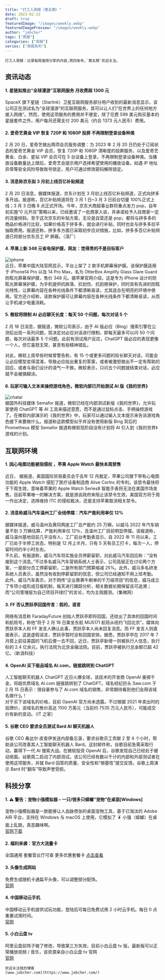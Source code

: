 ```yaml
---
title: "打工人周报（第五期）"
date: 2023-02-23
draft: true
featuredImage: "/images/weekly.webp"
featuredImagePreview: "/images/weekly.webp"
author: "jobcher"
tags: ["周报"]
categories: ["周报"]
series: ["周报系列"]
---
```


```
打工人周报：记录每周值得分享的内容,周四发布,`第五期`欢迎关注。  
```

## 资讯动态

#### 1. 星链拟推出“全球漫游”互联网服务 月收费超 1300 元

SpaceX 旗下星链（Starlink）卫星互联网服务部分用户收到的最新消息显示，该公司正在测试名为“全球漫游”的互联网服务，其可以让人们“在世界上的任何地方接入网络”。然而，使用这项服务的费用并不便宜，除了花费 599 美元购买基本的星链套件之外，用户每月还需支付 200 美元（约合 1373 元人民币）费用。

#### 2. 爱奇艺黄金 VIP 恢复 720P 和 1080P 投屏 不再限制登录设备种类

2 月 20 日，爱奇艺做出两项会员服务调整：为 2023 年 2 月 20 日仍处于订阅状态的爱奇艺黄金 VIP 会员，恢复 720P 和 1080P 清晰度的投屏服务，以及爱奇艺黄金、白金、星钻 VIP 会员可在 5 台设备上登录，不再限制登录设备种类。当播放设备数量达上限后，爱奇艺会提示用户选择希望使用的播放设备。如遇 IP 地址异常等安全风险导致账号锁定，用户可通过修改密码解除锁定。

#### 3. 消息称京东拟 3 月初上线百亿补贴频道

2 月 20 日消息，据媒体报道，京东计划在 3 月初上线百亿补贴频道，正式向拼多多开战。报道称，百亿补贴频道将在 3 月 1 日~3 月 3 日前台切量 100%正式上线；3 月 3 日晚 8 点正式开场。今年，京东大商超事业群将重点发力 pop，自年初实施“0 元开店”策略以来，已经邀请了一批商家入驻，并承诺给予入驻商家一定的流量倾斜。至于这次京东的补贴方案，无论是自营还是 pop，都将与拼多多的商品价格进行比较，如果价格高于拼多多，就会进行补贴，同时也会与拼多多拉平抽取费用。报道还称，拼多多方面已采取初步应对措施，比如，拼多多百亿补贴频道已将部分京东员工 IP 屏蔽。（深厂）

#### 4. 苹果上新 348 元省电保护膜，网友：觉得贵的不是目标客户

![iphone](/images/63f2c423a3bfe.jpg)  
近日，苹果中国大陆官网显示，平台上架了 2 款手机屏幕保护膜。该保护膜适用于 iPhone14 Pro 以及 14 Pro Max，名为 OtterBox Amplify Glass Glare Guard 防眩光屏幕保护膜，售价 348 元。据苹果官网介绍，这是专为 iPhone 设计的防眩光屏幕保护膜，为手机提供抗跌落、抗划伤、抗刮擦保护，同时具有先进的防眩光特性，让屏幕内容在各种光线条件下都清晰易读，尤其适合在明亮的环境中使用。官方还介绍称，该款保护膜可让屏幕内容在各种光线条件下都清晰易读，从而让手机减少电量消耗。

#### 5. 微软将限制 AI 必应聊天长度：每天 50 个问题，每次对话 5 个

2 月 18 日消息，据报道，微软公司表示，由于 AI 版必应（Bing）搜索引擎在公测后出现一系列问题，现决定对必应对话进行限制，即每天最多可以问 50 个问题，每次对话最多 5 个问题。此前有测试用户反应，ChatGPT 版必应的表现更像一个人，但它喜怒无常，甚至有些精神错乱。

对此，微软上周早些时候曾警告称，有 15 个或更多问题的较长聊天对话，可能会让必应模型变得混淆，导致必应给出重复的答案，或者被激怒做出不一定有帮助的回应，或者与我们设计的语气一不致。微软表示，只问五个问题就结束对话，必应就不会被搞糊涂。

#### 6. 玩家可输入文本来操控游戏角色，微软内部已开始测试 AI 版《我的世界》

![chatai](/images/63f2c4e0af684.png)  
据国外科技媒体 Semafor 报道，微软已经在内部测试新版《我的世界》，允许玩家使用 ChatGPT 等 AI 工具来描述意愿，而不是通过鼠标点击、手柄操控游戏了。在微软内部演示的《我的世界》中，玩家可以通过输入文本提示来告诉游戏角色接下来要做什么。报道称这款模型似乎并没有使用新版 Bing 背后的 Prometheus 模型 Semafor 报道称微软现阶段没有计划将 AI 引入到《我的世界》游戏的计划。

## 互联网环境

#### 1. 因心电图功能被指侵权 ，苹果 Apple Watch 最快本周禁售

近日， 据报道，美国国际贸易委员会于去年 12 月裁定，苹果公司旗下带有心电图功能的 Apple Watch 侵犯了医疗设备制造商 Alive CorInc 的专利。该禁令最快将于下周生效，意味着苹果的 Apple Watch Series8 智能手表将无法在美国市场发售。目前苹果唯一的解决方案，就是游说政府来阻止该禁令生效，美国官方将于周一作出决定，选择维持 ITC 的侵权裁决，还是支持苹果取消相关禁令。

#### 2. 消息称威马汽车温州工厂全线停摆：汽车产能利用率仅 12%

据媒体报道，威马温州及黄冈两座工厂总产能约 25 万辆，以威马 2022 年汽车销量不到 3 万辆估算，产能利用率仅 12％，且温州工厂目前明显停摆。该报道称，威马温州基地目前几乎没有人，工厂前台考勤表显示，自 2022 年 11 月以来，工厂已处于半停工状态，特别是 12 月上半月，只有 5 天有员工打卡，每次一人，停留时间约半小时左右。  
不久前，有报道称，威马汽车将实施全员停薪留职，对此威马汽车回应称：“没有接到这个消息。”不过多名威马汽车营销系统人士表示，公司高层正在讨论两个方案，一是部分员工停薪留职，二是所有部门预算缩减 25%。此外，威马多名研发系统人员表示，虽然没有收到停薪留职的信息，但公司已经通知不用上班考勤。 此外，威马汽车表示，对于网传“企业靠黄牛刷单的千万级项目”的信息，威马成立了专项小组形成日报机制，每天进行跟踪分析，相关数据长期保留且可追溯；而“公司管理层为自己项目开绿灯”的言论，均为主观臆测。（集微网）

#### 3. FF 否认贾跃亭回国传言：假的，谣言

网络有消息称 FaradayFuture 创始人贾跃亭即将回国，还给出了具体的回国时间和航班号，称他“将于 2 月 18 日乘坐东航 MU5171 航班从纽约飞回北京”。媒体向贾跃亭本人和 FF 发言人确认此事，贾跃亭本人尚未回复消息。而 FF 发言人则直接表示，这是虚假谣言，贾跃亭暂时没有回国安排。据悉，贾跃亭早在 2017 年 7 月搭上前往美国的飞机后便一去不回，近日，贾跃亭新增一则被执行人信息，执行标的 2.4 亿余元，执行法院为北京金融法院。目前，贾跃亭被执行总金额已超 42 亿。（新浪科技）

#### 4. OpenAI 买下极品域名 AI.com，链接跳转到 ChatGPT

人工智能聊天机器人 ChatGPT 近日火爆全球，该技术的开发商 OpenAI 豪掷千金，将超优质域名 AI.com 链接跳转到了 ChatGPT。域名经纪巨头 Saw.com 于 2 月 15 日表示：很自豪参与了 Ai.com 域名的销售，非常期待看到他们会用该域名做什么！  
对于买下该域名的价格，目前 OpenAI 官方尚未透露。不过根据 2021 年卖出时的挂牌价，该域名的售价高达 1100 万美元（当前约 7535 万元人民币），可能成交价有新的变动。（IT 之家）

#### 5. 谷歌 CEO 要求全员测试 Bard AI 聊天机器人

谷歌 CEO 桑达尔·皮查伊发送内部备忘录，要求谷歌员工贡献 2 至 4 个小时，帮助该公司改善其人工智能聊天机器人 Bard。这封邮件称，谷歌目前急需采取行动，赢得下一代 AI 搜索大战。在微软投资 OpenAI 后，谷歌发现自己已经处于被动局面。谷歌周二启动了内部测试。该公司已经有数以千计的内部和外部测试者在使用这项服务，并就 Bard 回答的质量、安全性和“根基性”提交反馈。谷歌上周演示 Bard 时“翻车”导致声誉受损。

## 科技分享

#### 1. ⚠️ 警告：宠物小强模拟器 – 一只/很多只蟑螂“宠物”在桌面[Windows]

宠物小强模拟器是一款能够让人血脉偾张的桌面宠物工具，基于已淘汰的 Adobe AIR 平台，支持在 Windows 与 macOS 上使用，它模拟了 🪳 小强（蟑螂）在桌面上乱跑，真恶趣味啊。  
[官网下载](https://github.com/FerryYoungFan/VirtualCockroach?utm_source=appinn.com)

#### 2. 福利来袭：官方大流量卡

全国通用 套餐营业厅可查 更多优惠套餐卡 [点击查看](http://www.5gka.cn/#10000)

#### 3. 头像生成网站

免费生成随机卡通扁平头像，可以调整部分配饰。  
[官网](https://avatar.0skyu.cn/)

#### 4. 中国移动云手机

中国移动云手机提供试玩功能，登陆后可每日免费试用 2 小时云手机。每日 0 点重置试用时间。  
[官网](https://cloudphoneh5.buy.139.com/)

#### 5. 小白云盘 tv

阿里云盘前阵子做了修改，导致第三方失效，目前小白云盘 tv 版，最新版可以正常播放视频 / 音乐，该资源来自小白云盘 tv 官网  
[官网](https://www.123pan.com/s/ZAzA-EQ0wh)

```
欢迎关注我的博客  
[www.jobcher.com](https://www.jobcher.com/)
```
